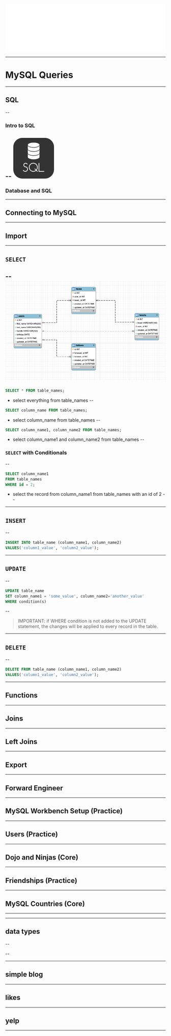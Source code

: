 ![](../images/coding_dojo_logo_white.png)
<!-- .slide:data-background="#000000" -->
---
# MySQL Queries
---
## SQL
--
### Intro to SQL
<!-- .slide:data-background="#000000" -->
--
![](../images/sql-icon.png)
--
### Database and SQL

---
## Connecting to MySQL
---
## Import
---
## `SELECT`
--
![](../images/twitter_ERD.png)
--
<!-- .slide:data-background="#001100" -->
```sql
SELECT * FROM table_names; 
```
- select everything from table_names <!-- .element: class="fragment" -->
--
<!-- .slide:data-background="#000600" -->
```sql
SELECT column_name FROM table_names; 
```
- select column_name from table_names <!-- .element: class="fragment" -->
--
<!-- .slide:data-background="#000600" -->
```sql
SELECT column_name1, column_name2 FROM table_names; 
```
- select column_name1 and column_name2 from table_names <!-- .element: class="fragment" -->
--
### `SELECT` with Conditionals
--
<!-- .slide:data-background="#000600" -->

```sql
SELECT column_name1 
FROM table_names 
WHERE id = 2;
```

- select the record from column_name1 from table_names with an id of 2 <!-- .element: class="fragment" -->
--


---
## `INSERT`
--
<!-- .slide:data-background="#000600" -->

```sql
INSERT INTO table_name (column_name1, column_name2) 
VALUES('column1_value', 'column2_value');
```

---
## `UPDATE`
--
<!-- .slide:data-background="#000600" -->

```sql
UPDATE table_name 
SET column_name1 = 'some_value', column_name2='another_value' 
WHERE condition(s)
```
--
>IMPORTANT: if WHERE condition is not added to the UPDATE statement, the changes will be applied to every record in the table.
---
## `DELETE`
--
<!-- .slide:data-background="#000600" -->

```sql
DELETE FROM table_name (column_name1, column_name2) 
VALUES('column1_value', 'column2_value');
```
---
## Functions
---
## Joins
---
## Left Joins
---
## Export
---
## Forward Engineer
---
## MySQL Workbench Setup (Practice)
---
## Users (Practice)
---
## Dojo and Ninjas (Core)
---
## Friendships (Practice)
---
## MySQL Countries (Core)







---

---
## data types
--

--

---
## simple blog
---
## likes
---
## yelp
---
